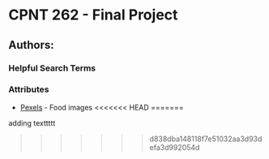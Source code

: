 # CPNT 262 - Final Project

## Authors:

### Helpful Search Terms

### Attributes
- [Pexels](https://www.pexels.com/search/food/) - Food images
<<<<<<< HEAD
=======

adding texttttt
>>>>>>> d838dba148118f7e51032aa3d93defa3d992054d
